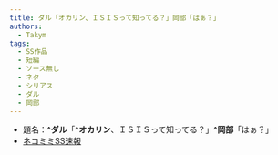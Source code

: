 ```yaml
---
title: ダル「オカリン、ＩＳＩＳって知ってる？」岡部「はぁ？」
authors:
  - Takym
tags:
  - SS作品
  - 短編
  - ソース無し
  - ネタ
  - シリアス
  - ダル
  - 岡部
---
```

- 題名：**^ダル**「**^オカリン**、ＩＳＩＳって知ってる？」**^岡部**「はぁ？」
- [ネコミミSS速報](http://ssblog614.blog.fc2.com/blog-entry-8675.html)
